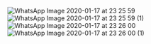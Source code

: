 ![WhatsApp Image 2020-01-17 at 23 25 59](https://user-images.githubusercontent.com/43994061/72628570-273b8d00-3981-11ea-8cdd-221fe9b8fb68.jpeg)
![WhatsApp Image 2020-01-17 at 23 25 59 (1)](https://user-images.githubusercontent.com/43994061/72628575-299de700-3981-11ea-9a5d-b0eedc5a9bb7.jpeg)
![WhatsApp Image 2020-01-17 at 23 26 00](https://user-images.githubusercontent.com/43994061/72628590-2e629b00-3981-11ea-83f8-4772efc5b272.jpeg)
![WhatsApp Image 2020-01-17 at 23 26 00 (1)](https://user-images.githubusercontent.com/43994061/72628596-315d8b80-3981-11ea-8ba7-de13e36fc1a8.jpeg)
